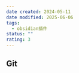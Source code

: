 ```yaml
---
date created: 2024-05-11
date modified: 2025-06-06
tags:
  - obsidian插件
status: ""
rating: 3
---
```


## Git
